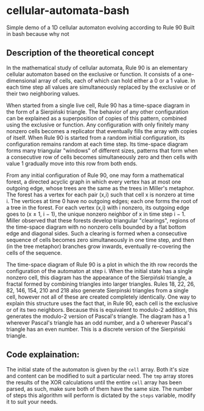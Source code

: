 # cellular-automata-bash
Simple demo of a 1D cellular automaton evolving according to Rule 90
Built in bash because why not


## Description of the theoretical concept

In the mathematical study of cellular automata, Rule 90 is an elementary cellular automaton based on the exclusive or function. It consists of a one-dimensional array of cells, each of which can hold either a 0 or a 1 value. In each time step all values are simultaneously replaced by the exclusive or of their two neighboring values.

When started from a single live cell, Rule 90 has a time-space diagram in the form of a Sierpiński triangle. The behavior of any other configuration can be explained as a superposition of copies of this pattern, combined using the exclusive or function. Any configuration with only finitely many nonzero cells becomes a replicator that eventually fills the array with copies of itself. When Rule 90 is started from a random initial configuration, its configuration remains random at each time step. Its time-space diagram forms many triangular "windows" of different sizes, patterns that form when a consecutive row of cells becomes simultaneously zero and then cells with value 1 gradually move into this row from both ends. 

From any initial configuration of Rule 90, one may form a mathematical forest, a directed acyclic graph in which every vertex has at most one outgoing edge, whose trees are the same as the trees in Miller's metaphor. The forest has a vertex for each pair (x,i) such that cell x is nonzero at time i. The vertices at time 0 have no outgoing edges; each one forms the root of a tree in the forest. For each vertex (x,i) with i nonzero, its outgoing edge goes to (x ± 1, i − 1), the unique nonzero neighbor of x in time step i − 1. Miller observed that these forests develop triangular "clearings", regions of the time-space diagram with no nonzero cells bounded by a flat bottom edge and diagonal sides. Such a clearing is formed when a consecutive sequence of cells becomes zero simultaneously in one time step, and then (in the tree metaphor) branches grow inwards, eventually re-covering the cells of the sequence.

The time-space diagram of Rule 90 is a plot in which the ith row records the configuration of the automaton at step i. When the initial state has a single nonzero cell, this diagram has the appearance of the Sierpiński triangle, a fractal formed by combining triangles into larger triangles. Rules 18, 22, 26, 82, 146, 154, 210 and 218 also generate Sierpinski triangles from a single cell, however not all of these are created completely identically. One way to explain this structure uses the fact that, in Rule 90, each cell is the exclusive or of its two neighbors. Because this is equivalent to modulo-2 addition, this generates the modulo-2 version of Pascal's triangle. The diagram has a 1 wherever Pascal's triangle has an odd number, and a 0 wherever Pascal's triangle has an even number. This is a discrete version of the Sierpiński triangle.

## Code explaination:

The initial state of the automaton is given by the `cell` array. Both it's size and content can be modified to suit a particular need.
The `tmp` array stores the results of the XOR calculations until the entire `cell` array has been parsed, as such, make sure both of them have the same size.
The number of steps this algorithm will perform is dictated by the `steps` variable, modify it to suit your needs.
